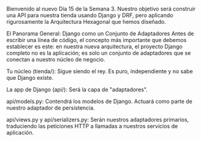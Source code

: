 Bienvenido al nuevo Día 15 de la Semana 3. Nuestro objetivo será construir una API para nuestra tienda usando Django y DRF, pero aplicando rigurosamente la Arquitectura Hexagonal que hemos diseñado.

El Panorama General: Django como un Conjunto de Adaptadores
Antes de escribir una línea de código, el concepto más importante que debemos establecer es este: en nuestra nueva arquitectura, el proyecto Django completo no es la aplicación; es solo un conjunto de adaptadores que se conectan a nuestro núcleo de negocio.

Tu núcleo (tienda/): Sigue siendo el rey. Es puro, independiente y no sabe que Django existe.

La app de Django (api/): Será la capa de "adaptadores".

api/models.py: Contendrá los modelos de Django. Actuará como parte de nuestro adaptador de persistencia.

api/views.py y api/serializers.py: Serán nuestros adaptadores primarios, traduciendo las peticiones HTTP a llamadas a nuestros servicios de aplicación.